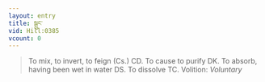 ```yaml
---
layout: entry
title: སྒྲུང་
vid: Hill:0385
vcount: 0
---
```

> To mix, to invert, to feign (Cs\.) CD\. To cause to purify DK\. To absorb, having been wet in water DS\. To dissolve TC\.
> Volition: _Voluntary_


